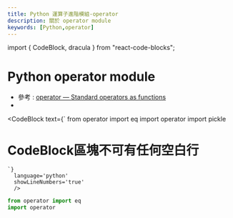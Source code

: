 ```yaml
---
title: Python 運算子進階模組-operator
description: 關於 operator module
keywords: [Python,operator]
---
```

import { CodeBlock, dracula  } from "react-code-blocks";


# Python operator module
* 參考 : [operator — Standard operators as functions](https://docs.python.org/3/library/operator.html)
* 


<CodeBlock text={`
from operator import eq
import operator
import pickle
# CodeBlock區塊不可有任何空白行
    `}
      language='python'
      showLineNumbers='true'
      /> 
      
      
      
```python
from operator import eq
import operator
```